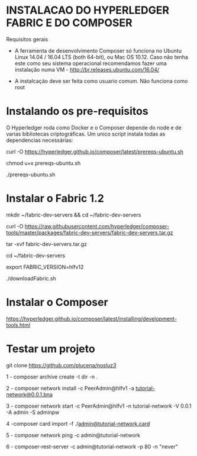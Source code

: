 
# INSTALACAO DO HYPERLEDGER FABRIC E DO COMPOSER

Requisitos gerais 

- A ferramenta de desenvolvimento Composer só funciona no  Ubuntu Linux 14.04 / 16.04 LTS (both 64-bit), ou Mac OS 10.12. Caso não tenha este como seu sistema operacional recomendamos fazer uma instalação numa VM - http://br.releases.ubuntu.com/16.04/

- A instalcação deve ser feita como usuario comum. Não funciona como root

# Instalando os pre-requisitos 

O Hyperledger roda como Docker e o Composer depende do node e de varias bibliotecas criptográficas. Um unico script instala todas as dependencias necessárias:

curl -O https://hyperledger.github.io/composer/latest/prereqs-ubuntu.sh

chmod u+x prereqs-ubuntu.sh

./prereqs-ubuntu.sh


# Instalar o Fabric 1.2

mkdir ~/fabric-dev-servers && cd ~/fabric-dev-servers

curl -O https://raw.githubusercontent.com/hyperledger/composer-tools/master/packages/fabric-dev-servers/fabric-dev-servers.tar.gz

tar -xvf fabric-dev-servers.tar.gz

cd ~/fabric-dev-servers

export FABRIC_VERSION=hlfv12

./downloadFabric.sh


# Instalar o Composer

https://hyperledger.github.io/composer/latest/installing/development-tools.html


# Testar um projeto

git clone https://github.com/plucena/nosluz3


1 - composer archive create -t dir -n .

2 - composer network install -c PeerAdmin@hlfv1 -a tutorial-network@0.0.1.bna 

3 - composer network start -c PeerAdmin@hlfv1  -n tutorial-network -V 0.0.1 -A admin -S adminpw

4 -composer card import -f ./admin@tutorial-network.card

5 - composer network ping -c admin@tutorial-network

6 - composer-rest-server -c admin@tutorial-network -p 80 -n "never"
